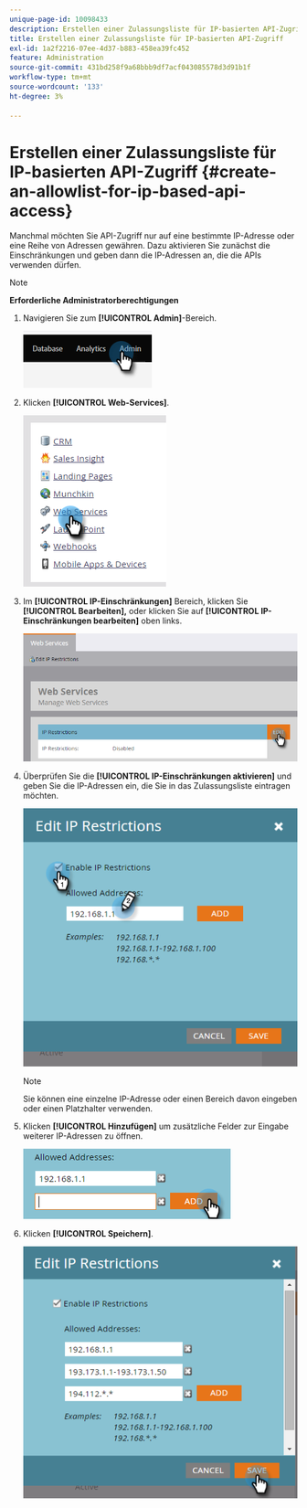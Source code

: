 ```yaml
---
unique-page-id: 10098433
description: Erstellen einer Zulassungsliste für IP-basierten API-Zugriff - Marketo Docs - Produktdokumentation
title: Erstellen einer Zulassungsliste für IP-basierten API-Zugriff
exl-id: 1a2f2216-07ee-4d37-b883-458ea39fc452
feature: Administration
source-git-commit: 431bd258f9a68bbb9df7acf043085578d3d91b1f
workflow-type: tm+mt
source-wordcount: '133'
ht-degree: 3%

---
```


# Erstellen einer Zulassungsliste für IP-basierten API-Zugriff {#create-an-allowlist-for-ip-based-api-access}

Manchmal möchten Sie API-Zugriff nur auf eine bestimmte IP-Adresse oder eine Reihe von Adressen gewähren. Dazu aktivieren Sie zunächst die Einschränkungen und geben dann die IP-Adressen an, die die APIs verwenden dürfen.

>[!NOTE]
>
>**Erforderliche Administratorberechtigungen**

1. Navigieren Sie zum **[!UICONTROL Admin]**-Bereich.

   ![](assets/create-an-allowlist-for-ip-based-api-access-1.png)

1. Klicken **[!UICONTROL Web-Services]**.

   ![](assets/create-an-allowlist-for-ip-based-api-access-2.png)

1. Im **[!UICONTROL IP-Einschränkungen]** Bereich, klicken Sie **[!UICONTROL Bearbeiten],** oder klicken Sie auf **[!UICONTROL IP-Einschränkungen bearbeiten]** oben links.

   ![](assets/create-an-allowlist-for-ip-based-api-access-3.png)

1. Überprüfen Sie die **[!UICONTROL IP-Einschränkungen aktivieren]** und geben Sie die IP-Adressen ein, die Sie in das Zulassungsliste eintragen möchten.

   ![](assets/create-an-allowlist-for-ip-based-api-access-4.png)

   >[!NOTE]
   >
   >Sie können eine einzelne IP-Adresse oder einen Bereich davon eingeben oder einen Platzhalter verwenden.

1. Klicken **[!UICONTROL Hinzufügen]** um zusätzliche Felder zur Eingabe weiterer IP-Adressen zu öffnen.

   ![](assets/create-an-allowlist-for-ip-based-api-access-5.png)

1. Klicken **[!UICONTROL Speichern]**.

   ![](assets/create-an-allowlist-for-ip-based-api-access-6.png)
